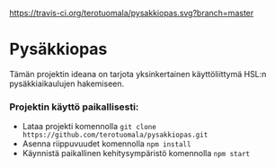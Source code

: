 https://travis-ci.org/terotuomala/pysakkiopas.svg?branch=master

# Pysäkkiopas
Tämän projektin ideana on tarjota yksinkertainen käyttöliittymä HSL:n pysäkkiaikaulujen hakemiseen.

### Projektin käyttö paikallisesti:
- Lataa projekti komennolla `git clone https://github.com/terotuomala/pysakkiopas.git`
- Asenna riippuvuudet komennolla `npm install`
- Käynnistä paikallinen kehitysympäristö komennolla `npm start`
